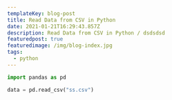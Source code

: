 ```yaml
---
templateKey: blog-post
title: Read Data from CSV in Python
date: 2021-01-21T16:29:43.857Z
description: Read Data from CSV in Python / dsdsdsd
featuredpost: true
featuredimage: /img/blog-index.jpg
tags:
  - python
---
```



```python
import pandas as pd

data = pd.read_csv("ss.csv")
```